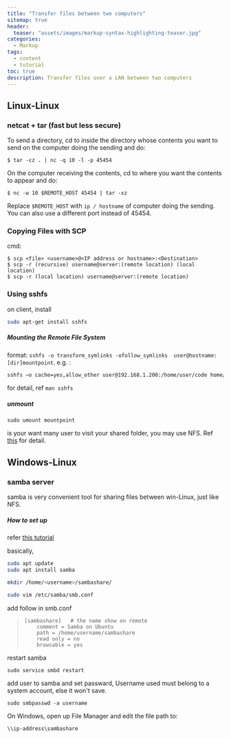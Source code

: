 ```yaml
---
title: "Transfer files between two computers"
sitemap: true
header:
  teaser: "assets/images/markup-syntax-highlighting-teaser.jpg"
categories:
  - Markup
tags:
  - content
  - tutorial
toc: true
description: Transfer files over a LAN between two computers
---
```


## Linux-Linux

### netcat + tar (fast but less secure)

To send a directory, cd to inside the directory whose contents you want to send on the computer doing the sending and do:

`$ tar -cz . | nc -q 10 -l -p 45454`

On the computer receiving the contents, cd to where you want the contents to appear and do:

`$ nc -w 10 $REMOTE_HOST 45454 | tar -xz`

Replace `$REMOTE_HOST` with `ip / hostname` of computer doing the sending. You can also use a different port instead of 45454.

### Copying Files with SCP
cmd: 
```
$ scp <file> <username>@<IP address or hostname>:<Destination>
$ scp -r (recursive) username@server:(remote location) (local location)
$ scp -r (local location) username@server:(remote location)
```

### Using sshfs 

on client, install

```bash
sudo apt-get install sshfs
```

##### Mounting the Remote File System

format: `sshfs -o transform_symlinks -ofollow_symlinks  user@hostname: [dir]mountpoint`. e.g. :


```bash
sshfs –o cache=yes,allow_other user@192.168.1.200:/home/user/code home/user/code
```

for detail, ref  `man sshfs`

##### unmount

```
sudo umount mountpoint
```

is your want many user to visit your shared folder, you may use NFS. Ref [this](<https://www.howtoforge.com/tutorial/how-to-configure-a-nfs-server-and-mount-nfs-shares-on-ubuntu-18.04/>) for detail.



## Windows-Linux

### samba server

samba is very convenient tool for sharing files between win-Linux, just like NFS.

##### How to set up

refer [this tutorial](<https://tutorials.ubuntu.com/tutorial/install-and-configure-samba#0>)

basically, 

```bash
sudo apt update
sudo apt install samba

mkdir /home/<username>/sambashare/

sudo vim /etc/samba/smb.conf
```

add follow in smb.conf

> ```
> [sambashare]   # the name show on remote
>     comment = Samba on Ubuntu
>     path = /home/username/sambashare
>     read only = no
>     browsable = yes
> ```

restart samba

```
sudo service smbd restart
```

add user to samba and set passward, Username used must belong to a system account, else it won't save.

```
sudo smbpasswd -a username
```

On Windows, open up File Manager and edit the file path to:

```
\\ip-address\sambashare
```

